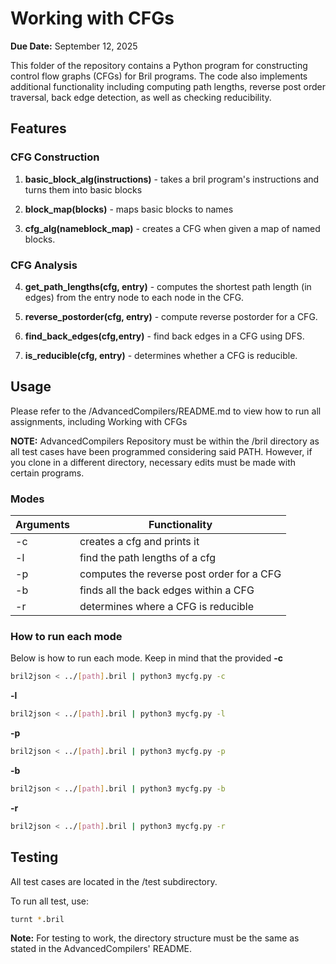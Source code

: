 # Working with CFGs
**Due Date:** September 12, 2025

This folder of the repository contains a Python program for constructing control flow graphs (CFGs) for Bril programs. The code also implements additional functionality including computing path lengths, reverse post order traversal, back edge detection, as well as checking reducibility.

## Features
### CFG Construction
1. **basic_block_alg(instructions)** - takes a bril program's instructions and turns them into basic blocks

2. **block_map(blocks)** - maps basic blocks to names

3. **cfg_alg(nameblock_map)** - creates a CFG when given a map of named blocks.

### CFG Analysis
4. **get_path_lengths(cfg, entry)** - computes the shortest path length (in edges) from the entry node to each node in the CFG.

5. **reverse_postorder(cfg, entry)** - compute reverse postorder for a CFG.

6. **find_back_edges(cfg,entry)** - find back edges in a CFG using DFS.

7. **is_reducible(cfg, entry)** - determines whether a CFG is reducible.

## Usage
Please refer to the /AdvancedCompilers/README.md to view how to run all assignments, including Working with CFGs

**NOTE:** AdvancedCompilers Repository must be within the /bril directory as all test cases have been programmed considering said PATH. However, if you clone in a different directory, necessary edits must be made with certain programs.

### Modes
Arguments         | Functionality
------------- | -----------
-c            | creates a cfg and prints it
-l            | find the path lengths of a cfg
-p            | computes the reverse post order for a CFG
-b            | finds all the back edges within a CFG
-r            | determines where a CFG is reducible

### How to run each mode
Below is how to run each mode. Keep in mind that the provided 
**-c**
```bash
bril2json < ../[path].bril | python3 mycfg.py -c
```

**-l**
```bash
bril2json < ../[path].bril | python3 mycfg.py -l
```

**-p**
```bash
bril2json < ../[path].bril | python3 mycfg.py -p
```

**-b**
```bash
bril2json < ../[path].bril | python3 mycfg.py -b
```

**-r**
```bash
bril2json < ../[path].bril | python3 mycfg.py -r
```

## Testing
All test cases are located in the /test subdirectory.

To run all test, use:
```bash
turnt *.bril
```
**Note:** For testing to work, the directory structure must be the same as stated in the AdvancedCompilers' README. 